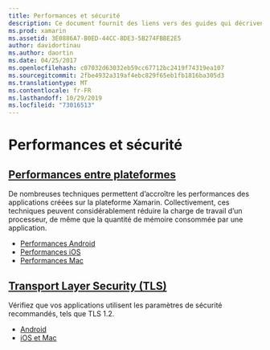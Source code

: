 ```yaml
---
title: Performances et sécurité
description: Ce document fournit des liens vers des guides qui décrivent les techniques d’amélioration des performances dans les applications Xamarin.iOS, Xamarin.Android et Xamarin.Mac.
ms.prod: xamarin
ms.assetid: 3E0886A7-B0ED-44CC-8DE3-5B274FBBE2E5
author: davidortinau
ms.author: daortin
ms.date: 04/25/2017
ms.openlocfilehash: c07032d63032eb59cc67712bc2419f74319ea107
ms.sourcegitcommit: 2fbe4932a319af4ebc829f65eb1fb1816ba305d3
ms.translationtype: MT
ms.contentlocale: fr-FR
ms.lasthandoff: 10/29/2019
ms.locfileid: "73016513"
---
```

# <a name="performance-and-security"></a>Performances et sécurité

## <a name="cross-platform-performancememory-perf-best-practicesmd"></a>[Performances entre plateformes](memory-perf-best-practices.md)

De nombreuses techniques permettent d’accroître les performances des applications créées sur la plateforme Xamarin. Collectivement, ces techniques peuvent considérablement réduire la charge de travail d’un processeur, de même que la quantité de mémoire consommée par une application.

- [Performances Android](~/android/deploy-test/performance.md?context=xamarin/cross-platform)
- [Performances iOS](~/ios/deploy-test/performance.md?context=xamarin/cross-platform)
- [Performances Mac](~/mac/deploy-test/performance.md?context=xamarin/cross-platform)

## <a name="transport-layer-security-tlscross-platformapp-fundamentalstransport-layer-securitymd"></a>[Transport Layer Security (TLS)](~/cross-platform/app-fundamentals/transport-layer-security.md)

Vérifiez que vos applications utilisent les paramètres de sécurité recommandés, tels que TLS 1.2.

- [Android](~/android/app-fundamentals/http-stack.md?context=xamarin/cross-platform)
- [iOS et Mac](~/cross-platform/macios/http-stack.md?context=xamarin/cross-platform)
